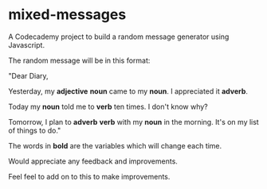 # mixed-messages

A Codecademy project to build a random message generator using Javascript.

The random message will be in this format:

"Dear Diary,

Yesterday, my **adjective** **noun** came to my **noun**.
I appreciated it **adverb**.

Today my **noun** told me to **verb** ten times. I don't know why?

Tomorrow, I plan to **adverb** **verb** with my **noun** in the morning. It's on my list of things to do."

The words in **bold** are the variables which will change each time.

Would appreciate any feedback and improvements.

Feel feel to add on to this to make improvements.
